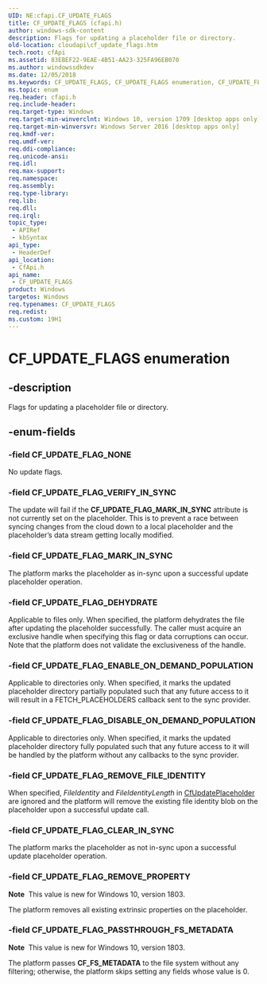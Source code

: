 ```yaml
---
UID: NE:cfapi.CF_UPDATE_FLAGS
title: CF_UPDATE_FLAGS (cfapi.h)
author: windows-sdk-content
description: Flags for updating a placeholder file or directory.
old-location: cloudapi\cf_update_flags.htm
tech.root: cfApi
ms.assetid: 83EBEF22-9EAE-4B51-AA23-325FA96EB070
ms.author: windowssdkdev
ms.date: 12/05/2018
ms.keywords: CF_UPDATE_FLAGS, CF_UPDATE_FLAGS enumeration, CF_UPDATE_FLAG_CLEAR_IN_SYNC, CF_UPDATE_FLAG_DEHYDRATE, CF_UPDATE_FLAG_DISABLE_ON_DEMAND_POPULATION, CF_UPDATE_FLAG_ENABLE_ON_DEMAND_POPULATION, CF_UPDATE_FLAG_MARK_IN_SYNC, CF_UPDATE_FLAG_NONE, CF_UPDATE_FLAG_PASSTHROUGH_FS_METADATA, CF_UPDATE_FLAG_REMOVE_FILE_IDENTITY, CF_UPDATE_FLAG_REMOVE_PROPERTY, CF_UPDATE_FLAG_VERIFY_IN_SYNC, cfapi/ CF_UPDATE_FLAG_PASSTHROUGH_FS_METADATA, cfapi/ CF_UPDATE_FLAG_REMOVE_PROPERTY, cfapi/CF_UPDATE_FLAGS, cfapi/CF_UPDATE_FLAG_CLEAR_IN_SYNC, cfapi/CF_UPDATE_FLAG_DEHYDRATE, cfapi/CF_UPDATE_FLAG_DISABLE_ON_DEMAND_POPULATION, cfapi/CF_UPDATE_FLAG_ENABLE_ON_DEMAND_POPULATION, cfapi/CF_UPDATE_FLAG_MARK_IN_SYNC, cfapi/CF_UPDATE_FLAG_NONE, cfapi/CF_UPDATE_FLAG_REMOVE_FILE_IDENTITY, cfapi/CF_UPDATE_FLAG_VERIFY_IN_SYNC, cloudApi.cf_update_flags
ms.topic: enum
req.header: cfapi.h
req.include-header: 
req.target-type: Windows
req.target-min-winverclnt: Windows 10, version 1709 [desktop apps only]
req.target-min-winversvr: Windows Server 2016 [desktop apps only]
req.kmdf-ver: 
req.umdf-ver: 
req.ddi-compliance: 
req.unicode-ansi: 
req.idl: 
req.max-support: 
req.namespace: 
req.assembly: 
req.type-library: 
req.lib: 
req.dll: 
req.irql: 
topic_type:
 - APIRef
 - kbSyntax
api_type:
 - HeaderDef
api_location:
 - CfApi.h
api_name:
 - CF_UPDATE_FLAGS
product: Windows
targetos: Windows
req.typenames: CF_UPDATE_FLAGS
req.redist: 
ms.custom: 19H1
---
```


# CF_UPDATE_FLAGS enumeration


## -description


Flags for updating a placeholder file or directory.


## -enum-fields




### -field CF_UPDATE_FLAG_NONE

No update flags.


### -field CF_UPDATE_FLAG_VERIFY_IN_SYNC

The update will fail if the <b>CF_UPDATE_FLAG_MARK_IN_SYNC</b> attribute is not currently set on the placeholder.  This is to prevent a race between syncing changes from the cloud down to a local placeholder and the placeholder’s data stream getting locally modified.


### -field CF_UPDATE_FLAG_MARK_IN_SYNC

The platform marks the placeholder as in-sync upon a successful update placeholder operation.


### -field CF_UPDATE_FLAG_DEHYDRATE

Applicable to files only. When specified, the platform dehydrates the file after updating the placeholder successfully. The caller must acquire an exclusive handle when specifying this flag or data corruptions can occur. Note that the platform does not validate the exclusiveness of the handle.


### -field CF_UPDATE_FLAG_ENABLE_ON_DEMAND_POPULATION

Applicable to directories only. When specified, it marks the updated placeholder directory partially populated such that any future access to it will result in a FETCH_PLACEHOLDERS callback sent to the sync provider.


### -field CF_UPDATE_FLAG_DISABLE_ON_DEMAND_POPULATION

Applicable to directories only. When specified, it marks the updated placeholder directory fully populated such that any future access to it will be handled by the platform without any callbacks to the sync provider.


### -field CF_UPDATE_FLAG_REMOVE_FILE_IDENTITY

When specified, <i>FileIdentity</i> and <i>FileIdentityLength</i> in <a href="https://docs.microsoft.com/windows/desktop/api/cfapi/nf-cfapi-cfupdateplaceholder">CfUpdatePlaceholder</a> are ignored and the platform will remove the existing file identity blob on the placeholder upon a successful update call.


### -field CF_UPDATE_FLAG_CLEAR_IN_SYNC

The platform marks the placeholder as not in-sync upon a successful update placeholder operation.


### -field CF_UPDATE_FLAG_REMOVE_PROPERTY

<b>Note</b>  This value is new for Windows 10, version 1803.

The platform removes all existing extrinsic properties on the placeholder. 



### -field CF_UPDATE_FLAG_PASSTHROUGH_FS_METADATA

<b>Note</b>  This value is new for Windows 10, version 1803.

The platform passes <b>CF_FS_METADATA</b> to the file system without any filtering; otherwise, the platform skips setting any fields whose value is 0. 


